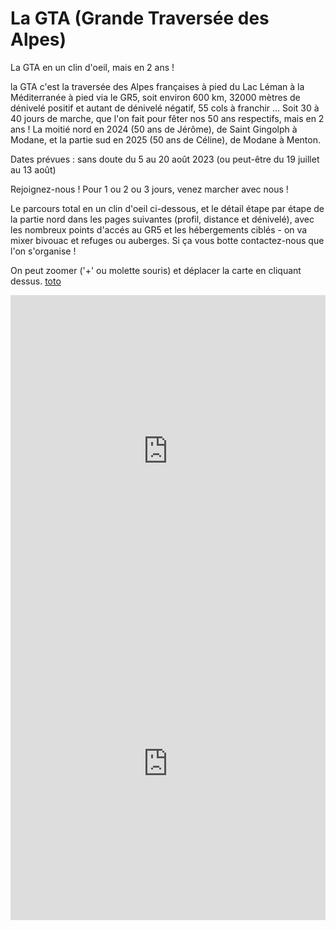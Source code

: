 # La GTA (Grande Traversée des Alpes)

La GTA en un clin d'oeil, mais en 2 ans ! 

la GTA c'est la traversée des Alpes françaises à pied du Lac Léman à la Méditerranée à pied via le GR5, soit environ 600 km, 32000 mètres de dénivelé positif et autant de dénivelé négatif, 55 cols à franchir ... Soit 30 à 40 jours de marche, que l'on fait pour fêter nos 50 ans respectifs, mais en 2 ans ! La moitié nord en 2024 (50 ans de Jérôme), de Saint Gingolph à Modane, et la partie sud en 2025 (50 ans de Céline), de Modane à Menton.

Dates prévues : sans doute du 5 au 20 août 2023 (ou peut-être du 19 juillet au 13 août)

Rejoignez-nous ! Pour 1 ou 2 ou 3 jours, venez marcher avec nous !

Le parcours total en un clin d'oeil ci-dessous, et le détail étape par étape de la partie nord dans les pages suivantes (profil, distance et dénivelé), avec les nombreux points d'accés au GR5 et les hébergements ciblés - on va mixer bivouac et refuges ou auberges. Si ça vous botte contactez-nous que l'on s'organise !

On peut zoomer ('+' ou molette souris) et déplacer la carte en cliquant dessus.
 [toto](https:///www.lemonde.fr)

<iframe src="https://gpx.studio/?state=%7B%22ids%22:%5B%2218fbBzLyZCox07Qc6EuMW8EgF2e5p78Z3%22,%221Q6xbf65ZAAJPO-KLZgA3B-BU_fUByvWB%22,%221R-57g7_x-VRghfaWvBeT0-5AJwfkO4Xw%22,%221uH2PbyCHzfmX6TMYZ_7ybfSmFjmqe-NB%22,%221ptFXXjGzSZkH7_h5kD2GvY5FQazFCmaw%22,%221D0knQj6kx7d_YzR5KtioNbNpszgATYDL%22,%2216aKTH5EqrTwuXct_K0R2ApZ7TnHXL8Tk%22,%221jyzod2Zi5719QZ0SE6xggx--9FKBFVu2%22,%221z2NDyOlhTEScmL8J8jLvClsZ3Kc2dScC%22,%221C-Yebx6teXdpbVge7G0-DGUo3QbeV_Qi%22,%2211pr0xcY1uC5JTi-81gRrnEYH-0o0uszQ%22,%2210bwWKSMlZNL7lO0UsL3-ioAj0OtUmtBi%22,%221hnUiSBpp6GW7zMwCNA_EDkzhZ2SAi6dH%22,%221tS0qBr23Ka-67RfX6vF2sE1LdInzLm8V%22,%221id_saouM8k1VnNgHEk7BZWxZvkqKR8b-%22,%2215Usv-a8e219AwGMqSdDc1al3Obea0Utd%22%5D%7D&embed" width="100%" height="500" frameborder="0" allowfullscreen><p><a href="https://gpx.studio/?state=%7B%22ids%22:%5B%2218fbBzLyZCox07Qc6EuMW8EgF2e5p78Z3%22,%221Q6xbf65ZAAJPO-KLZgA3B-BU_fUByvWB%22,%221R-57g7_x-VRghfaWvBeT0-5AJwfkO4Xw%22,%221uH2PbyCHzfmX6TMYZ_7ybfSmFjmqe-NB%22,%221ptFXXjGzSZkH7_h5kD2GvY5FQazFCmaw%22,%221D0knQj6kx7d_YzR5KtioNbNpszgATYDL%22,%2216aKTH5EqrTwuXct_K0R2ApZ7TnHXL8Tk%22,%221jyzod2Zi5719QZ0SE6xggx--9FKBFVu2%22,%221z2NDyOlhTEScmL8J8jLvClsZ3Kc2dScC%22,%221C-Yebx6teXdpbVge7G0-DGUo3QbeV_Qi%22,%2211pr0xcY1uC5JTi-81gRrnEYH-0o0uszQ%22,%2210bwWKSMlZNL7lO0UsL3-ioAj0OtUmtBi%22,%221hnUiSBpp6GW7zMwCNA_EDkzhZ2SAi6dH%22,%221tS0qBr23Ka-67RfX6vF2sE1LdInzLm8V%22,%221id_saouM8k1VnNgHEk7BZWxZvkqKR8b-%22,%2215Usv-a8e219AwGMqSdDc1al3Obea0Utd%22%5D%7D"></a></p></iframe>

<iframe src="https://gpx.studio/?state=%7B%22ids%22:%5B%221LsHgB2no65i54qBYpu1Bcx-vGrU1td2y%22%5D%7D&embed" width="100%" height="500" frameborder="0" allowfullscreen><p><a href="https://gpx.studio/?state=%7B%22ids%22:%5B%221LsHgB2no65i54qBYpu1Bcx-vGrU1td2y%22%5D%7D"></a></p></iframe>
